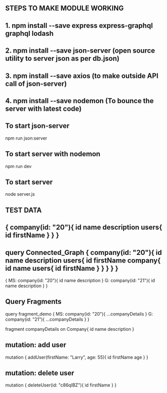 ## STEPS TO MAKE MODULE WORKING

## 1. npm install --save express express-graphql graphql lodash
## 2. npm install --save json-server (open source utility to server json as per db.json)
## 3. npm install --save axios (to make outside API call of json-server)
## 4. npm install --save nodemon (To bounce the server with latest code)

## To start json-server
npm run json:server

## To start server with nodemon
npm run dev

## To start server
node server.js

## TEST DATA
{
  company(id: "20"){
    id
    name
    description
    users{
      id
      firstName
    }
  }
}
---------------------------
query Connected_Graph {
  company(id: "20"){
    id
    name
    description
    users{
      id
      firstName
      company{
        id
        name
        users{
          id
          firstName
        }
      }
    }
  }
}
---------------------------
{
  MS: company(id: "20"){
    id
    name
    description
  }
  G: company(id: "21"){
    id
    name
    description
  }
}
## Query Fragments
query fragment_demo {
  MS: company(id: "20"){
    ...companyDetails
  }
  G: company(id: "21"){
    ...companyDetails
  }
}

fragment companyDetails on Company{
  id
  name
  description
}
## mutation: add user
mutation {
  addUser(firstName: "Larry", age: 55){
    id
    firstName
    age
  }
}
## mutation: delete user
mutation {
  deleteUser(id: "c86qIBZ"){
    id
    firstName
  }
}
